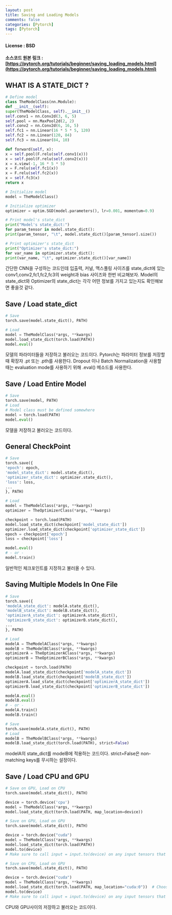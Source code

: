 ```yaml
---
layout: post
title: Saving and Loading Models
comments: false
categories: [Pytorch]
tags: [Pytorch]
---
```



#### License : BSD
#### 소스코드 원본 링크 :  [https://pytorch.org/tutorials/beginner/saving_loading_models.html](https://pytorch.org/tutorials/beginner/saving_loading_models.html)

## WHAT IS A STATE_DICT ?
```python
# Define model
class TheModelClass(nn.Module):
def __init__(self):
super(TheModelClass, self).__init__()
self.conv1 = nn.Conv2d(3, 6, 5)
self.pool = nn.MaxPool2d(2, 2)
self.conv2 = nn.Conv2d(6, 16, 5)
self.fc1 = nn.Linear(16 * 5 * 5, 120)
self.fc2 = nn.Linear(120, 84)
self.fc3 = nn.Linear(84, 10)

def forward(self, x):
x = self.pool(F.relu(self.conv1(x)))
x = self.pool(F.relu(self.conv2(x)))
x = x.view(-1, 16 * 5 * 5)
x = F.relu(self.fc1(x))
x = F.relu(self.fc2(x))
x = self.fc3(x)
return x

# Initialize model
model = TheModelClass()

# Initialize optimizer
optimizer = optim.SGD(model.parameters(), lr=0.001, momentum=0.9)

# Print model's state_dict
print("Model's state_dict:")
for param_tensor in model.state_dict():
print(param_tensor, "\t", model.state_dict()[param_tensor].size())

# Print optimizer's state_dict
print("Optimizer's state_dict:")
for var_name in optimizer.state_dict():
print(var_name, "\t", optimizer.state_dict()[var_name])
```
간단한 CNN을 구성하는 코드인데 입출력, 커널, 맥스풀링 사이즈를 state_dict에 있는 conv1,conv2,fc1,fc2,fc3의 weight과 bias 사이즈와 한번 비교해보자. Model의 state_dict와 Optimizer의 state_dict는 각각 어떤 정보를 가지고 있는지도 확인해보면 좋을것 같다.

## Save / Load state_dict
```python
# Save
torch.save(model.state_dict(), PATH)

# Load
model = TheModelClass(*args, **kwargs)
model.load_state_dict(torch.load(PATH))
model.eval()
```
모델의 파라미터들을 저장하고 불러오는 코드이다. Pytorch는 파라미터 정보를 저장할 때 확장자 .pt 또는 .pth를 사용한다. 
Dropout 이나 Batch Normalization을 사용할 때는 evaluation mode를 사용하기 위해 .eval() 메소드를 사용한다.
## Save / Load Entire Model
```python
# Save
torch.save(model, PATH)
# Load
# Model class must be defined somewhere
model = torch.load(PATH)
model.eval()
```
모델을 저장하고 불러오는 코드이다.
## General CheckPoint
```python
# Save
torch.save({
'epoch': epoch,
'model_state_dict': model.state_dict(),
'optimizer_state_dict': optimizer.state_dict(),
'loss': loss,
...
}, PATH)

```
```python
# Load
model = TheModelClass(*args, **kwargs)
optimizer = TheOptimizerClass(*args, **kwargs)

checkpoint = torch.load(PATH)
model.load_state_dict(checkpoint['model_state_dict'])
optimizer.load_state_dict(checkpoint['optimizer_state_dict'])
epoch = checkpoint['epoch']
loss = checkpoint['loss']

model.eval()
# - or -
model.train()
```
일반적인 체크포인트를 지정하고 불러올 수 있다.
## Saving Multiple Models In One File
```python
# Save
torch.save({
'modelA_state_dict': modelA.state_dict(),
'modelB_state_dict': modelB.state_dict(),
'optimizerA_state_dict': optimizerA.state_dict(),
'optimizerB_state_dict': optimizerB.state_dict(),
...
}, PATH)
```
```python
# Load
modelA = TheModelAClass(*args, **kwargs)
modelB = TheModelBClass(*args, **kwargs)
optimizerA = TheOptimizerAClass(*args, **kwargs)
optimizerB = TheOptimizerBClass(*args, **kwargs)

checkpoint = torch.load(PATH)
modelA.load_state_dict(checkpoint['modelA_state_dict'])
modelB.load_state_dict(checkpoint['modelB_state_dict'])
optimizerA.load_state_dict(checkpoint['optimizerA_state_dict'])
optimizerB.load_state_dict(checkpoint['optimizerB_state_dict'])

modelA.eval()
modelB.eval()
# - or -
modelA.train()
modelB.train()
```
```python
# Save
torch.save(modelA.state_dict(), PATH)
# Load
modelB = TheModelBClass(*args, **kwargs)
modelB.load_state_dict(torch.load(PATH), strict=False)
```
modelA의 state_dict를 modelB에 적용하는 코드이다. strict=False은 non-matching keys를 무시하는 설정이다.
## Save / Load CPU and GPU 
```python
# Save on GPU, Load on CPU
torch.save(model.state_dict(), PATH)

device = torch.device('cpu')
model = TheModelClass(*args, **kwargs)
model.load_state_dict(torch.load(PATH, map_location=device))

# Save on GPU, Load on GPU
torch.save(model.state_dict(), PATH)

device = torch.device("cuda")
model = TheModelClass(*args, **kwargs)
model.load_state_dict(torch.load(PATH))
model.to(device)
# Make sure to call input = input.to(device) on any input tensors that you feed to the model

# Save on CPU, Load on GPU
torch.save(model.state_dict(), PATH)

device = torch.device("cuda")
model = TheModelClass(*args, **kwargs)
model.load_state_dict(torch.load(PATH, map_location="cuda:0"))  # Choose whatever GPU device number you want
model.to(device)
# Make sure to call input = input.to(device) on any input tensors that you feed to the model
```
CPU와 GPU사이의 저장하고 불러오는 코드이다.

<br><br>

